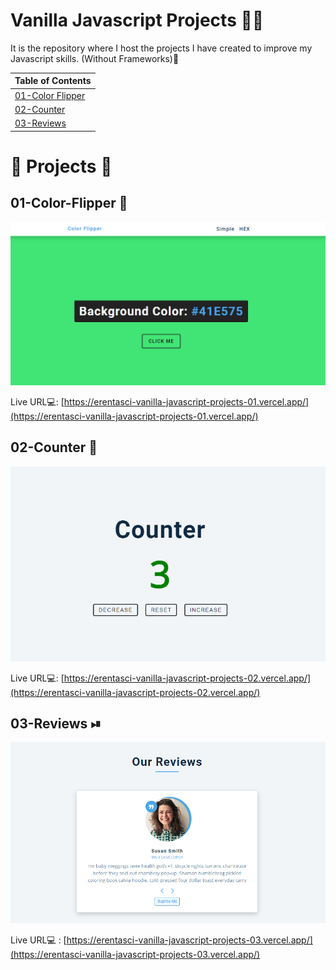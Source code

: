 # Vanilla Javascript Projects 🤩🥳 

It is the repository where I host the projects I have created to improve my Javascript skills. (Without Frameworks)👾


| Table of Contents                          |
| ------------------------------------------ |
| [01-Color Flipper](#01-color-flipper)      |
| [02-Counter](#02-counter)                  |
| [03-Reviews](#03-reviews)                  |



# 📌 Projects 📌 

## 01-Color-Flipper 🌈
![screenshot](./01-color-flipper/img/screenshot.png)

Live URL💻: [https://erentasci-vanilla-javascript-projects-01.vercel.app/](https://erentasci-vanilla-javascript-projects-01.vercel.app/)


## 02-Counter 🔧
![screenshot](./02-counter/img/screenshot.png)

Live URL💻: [https://erentasci-vanilla-javascript-projects-02.vercel.app/](https://erentasci-vanilla-javascript-projects-02.vercel.app/)


## 03-Reviews ⏯
![screenshot](./03-reviews/img/screenshot.png)

Live URL💻 : [https://erentasci-vanilla-javascript-projects-03.vercel.app/](https://erentasci-vanilla-javascript-projects-03.vercel.app/)
